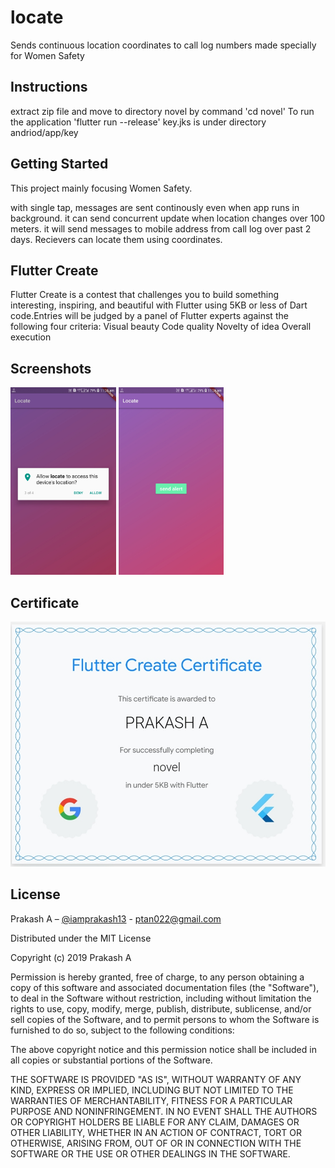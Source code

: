 # locate

Sends continuous location coordinates to call log numbers made specially for Women Safety

## Instructions

extract zip file and move to directory novel by command 'cd novel'
To run the application 'flutter run --release'
key.jks is under directory andriod/app/key

## Getting Started

This project mainly focusing Women Safety.

with single tap, messages are sent continously even when app runs in background. it can send concurrent update when location changes over 100 meters. it will send messages to mobile address from call log over past 2 days. Recievers can locate them using coordinates.

## Flutter Create

Flutter Create is a contest that challenges you to build something interesting, inspiring, and beautiful with Flutter using 5KB or less of Dart code.Entries will be judged by a panel of Flutter experts against the following four criteria:
Visual beauty
Code quality
Novelty of idea
Overall execution 

## Screenshots

<img src="screenshots/1.jpg" height="300em" /> <img src="screenshots/2.jpg" height="300em" />


## Certificate

![alt text](screenshots/cert.jpg "Description goes here")

## License
Prakash A – [@iamprakash13](https://github.com/iamprakash13) - [ptan022@gmail.com](ptan022@gmail.com)

Distributed under the MIT License

Copyright (c) 2019 Prakash A

Permission is hereby granted, free of charge, to any person obtaining a copy
of this software and associated documentation files (the "Software"), to deal
in the Software without restriction, including without limitation the rights
to use, copy, modify, merge, publish, distribute, sublicense, and/or sell
copies of the Software, and to permit persons to whom the Software is
furnished to do so, subject to the following conditions:

The above copyright notice and this permission notice shall be included in all
copies or substantial portions of the Software.

THE SOFTWARE IS PROVIDED "AS IS", WITHOUT WARRANTY OF ANY KIND, EXPRESS OR
IMPLIED, INCLUDING BUT NOT LIMITED TO THE WARRANTIES OF MERCHANTABILITY,
FITNESS FOR A PARTICULAR PURPOSE AND NONINFRINGEMENT. IN NO EVENT SHALL THE
AUTHORS OR COPYRIGHT HOLDERS BE LIABLE FOR ANY CLAIM, DAMAGES OR OTHER
LIABILITY, WHETHER IN AN ACTION OF CONTRACT, TORT OR OTHERWISE, ARISING FROM,
OUT OF OR IN CONNECTION WITH THE SOFTWARE OR THE USE OR OTHER DEALINGS IN THE
SOFTWARE.
